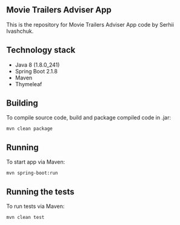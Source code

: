 ## **Movie Trailers Adviser App**
This is the repository for Movie Trailers Adviser App code by Serhii Ivashchuk.

## **Technology stack**

* Java 8 (1.8.0_241)
* Spring Boot 2.1.8
* Maven
* Thymeleaf

## **Building**

To compile source code, build and package compiled code in .jar:
```
mvn clean package 
```

## **Running**

To start app via Maven:
```
mvn spring-boot:run
```

## **Running the tests**

To run tests via Maven:
```
mvn clean test
```
